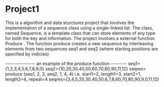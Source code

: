 ﻿# Project1
 This is a algorithm and data sturctures project that involves the implementation of a sequence class using a single-linked list. The class,
 named Sequence, is a template class that can store elements of any type for both the key and information.
The project involves a external function Produce . The function produce creates a new sequence by interleaving elements from two sequences seq1 and seq2 (where starting positions are specified by indicies)

--------------- an example of the produce function --------
seq1={1,2,3,4,5,6,7,8,9,0} 
seq2={10,20,30,40,50,60,70,80,90,11,12}
seqres= produce (seq1, 2, 3, seq2, 1, 4, 4)
i.e. start1=2, length1=3, start2=1, length2=4, repeat=4
seqres={3,4,5,20,30,40,50,6,7,8,60,70,80,90,9,0,11,12}
